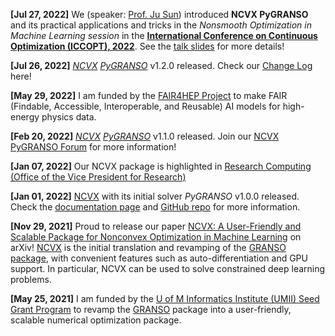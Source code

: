 **[Jul 27, 2022]** We (speaker: [Prof. Ju Sun](https://sunju.org/)) introduced **NCVX PyGRANSO** and its practical applications and tricks in the *Nonsmooth Optimization in Machine Learning session* in the [**International Conference on Continuous Optimization (ICCOPT), 2022**](https://iccopt2022.lehigh.edu/). See the [talk slides](/ICCOPT22-NCVX.pdf) for more details!

**[Jul 26, 2022]** [*NCVX*](https://github.com/sun-umn/NCVX) [*PyGRANSO*](https://github.com/sun-umn/PyGRANSO) v1.2.0 released. Check our [Change Log](https://github.com/sun-umn/PyGRANSO/blob/main/CHANGELOG.md) here!

**[May 29, 2022]** I am funded by the [FAIR4HEP Project](https://fair4hep.github.io/) to make FAIR (Findable, Accessible, Interoperable, and Reusable) AI models for high-energy physics data.

**[Feb 20, 2022]** [*NCVX*](https://github.com/sun-umn/NCVX) [*PyGRANSO*](https://github.com/sun-umn/PyGRANSO) v1.1.0 released. Join our [NCVX PyGRANSO Forum](https://groups.google.com/a/umn.edu/g/ncvx) for more information!

**[Jan 07, 2022]** Our NCVX package is highlighted in [Research Computing (Office of the Vice President for Research)](https://rc.umn.edu/project/building-numerical-optimization-software) 

**[Jan 01, 2022]** [NCVX](https://github.com/sun-umn/NCVX) with its initial solver *PyGRANSO* v1.0.0 released. Check the [documentation page](https://ncvx.org/) and [GitHub repo](https://github.com/sun-umn/NCVX) for more information.

**[Nov 29, 2021]** Proud to release our paper [NCVX: A User-Friendly and Scalable Package for Nonconvex Optimization in Machine Learning](https://arxiv.org/abs/2111.13984) on arXiv! [NCVX](https://ncvx.org/) is the initial translation and revamping of the [GRANSO package](http://www.timmitchell.com/software/GRANSO/), with convenient features such as auto-differentiation and GPU support. In particular, NCVX can be used to solve constrained deep learning problems.

**[May 25, 2021]** I am funded by the [U of M Informatics Institute (UMII) Seed Grant Program](https://research.umn.edu/units/umii) to revamp the [GRANSO](http://www.timmitchell.com/software/GRANSO/) package into a user-friendly, scalable numerical optimization package. 